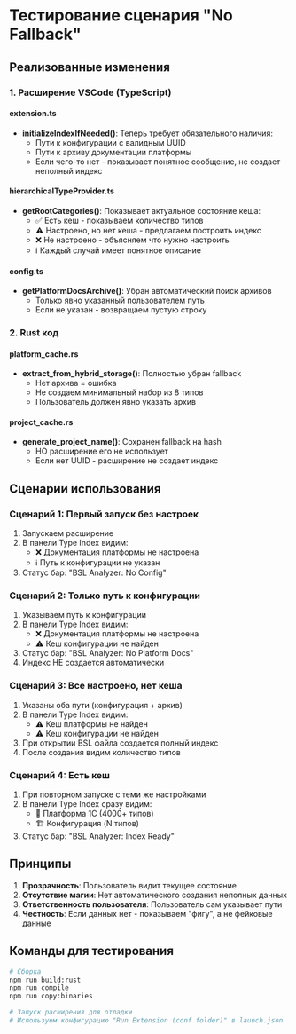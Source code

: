 # Тестирование сценария "No Fallback"

## Реализованные изменения

### 1. Расширение VSCode (TypeScript)

#### extension.ts
- **initializeIndexIfNeeded()**: Теперь требует обязательного наличия:
  - Пути к конфигурации с валидным UUID
  - Пути к архиву документации платформы
  - Если чего-то нет - показывает понятное сообщение, не создает неполный индекс

#### hierarchicalTypeProvider.ts  
- **getRootCategories()**: Показывает актуальное состояние кеша:
  - ✅ Есть кеш - показываем количество типов
  - ⚠️ Настроено, но нет кеша - предлагаем построить индекс
  - ❌ Не настроено - объясняем что нужно настроить
  - ℹ️ Каждый случай имеет понятное описание

#### config.ts
- **getPlatformDocsArchive()**: Убран автоматический поиск архивов
  - Только явно указанный пользователем путь
  - Если не указан - возвращаем пустую строку

### 2. Rust код

#### platform_cache.rs
- **extract_from_hybrid_storage()**: Полностью убран fallback
  - Нет архива = ошибка
  - Не создаем минимальный набор из 8 типов
  - Пользователь должен явно указать архив

#### project_cache.rs  
- **generate_project_name()**: Сохранен fallback на hash
  - НО расширение его не использует
  - Если нет UUID - расширение не создает индекс

## Сценарии использования

### Сценарий 1: Первый запуск без настроек
1. Запускаем расширение
2. В панели Type Index видим:
   - ❌ Документация платформы не настроена
   - ℹ️ Путь к конфигурации не указан
3. Статус бар: "BSL Analyzer: No Config"

### Сценарий 2: Только путь к конфигурации
1. Указываем путь к конфигурации
2. В панели Type Index видим:
   - ❌ Документация платформы не настроена
   - ⚠️ Кеш конфигурации не найден
3. Статус бар: "BSL Analyzer: No Platform Docs"
4. Индекс НЕ создается автоматически

### Сценарий 3: Все настроено, нет кеша
1. Указаны оба пути (конфигурация + архив)
2. В панели Type Index видим:
   - ⚠️ Кеш платформы не найден
   - ⚠️ Кеш конфигурации не найден
3. При открытии BSL файла создается полный индекс
4. После создания видим количество типов

### Сценарий 4: Есть кеш
1. При повторном запуске с теми же настройками
2. В панели Type Index сразу видим:
   - 🏢 Платформа 1С (4000+ типов)
   - 🏗️ Конфигурация (N типов)
3. Статус бар: "BSL Analyzer: Index Ready"

## Принципы

1. **Прозрачность**: Пользователь видит текущее состояние
2. **Отсутствие магии**: Нет автоматического создания неполных данных
3. **Ответственность пользователя**: Пользователь сам указывает пути
4. **Честность**: Если данных нет - показываем "фигу", а не фейковые данные

## Команды для тестирования

```bash
# Сборка
npm run build:rust
npm run compile
npm run copy:binaries

# Запуск расширения для отладки
# Используем конфигурацию "Run Extension (conf folder)" в launch.json
```